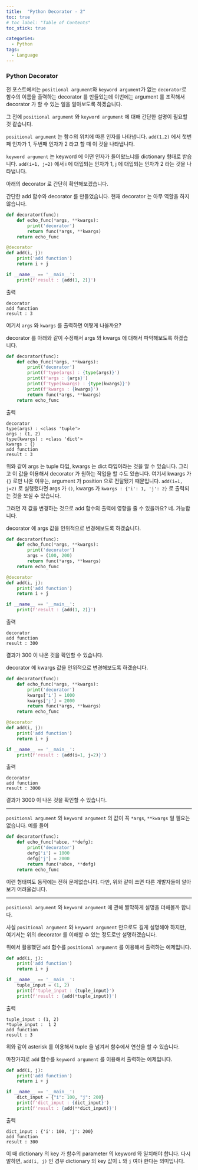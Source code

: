 ```yaml
---
title:  "Python Decorator - 2"
toc: true
# toc_label: "Table of Contents"
toc_stick: true

categories:
  - Python
tags:
  - Language
---
```


### Python Decorator

전 포스트에서는 `positional argument`와 `keyword argument`가 없는 `decorator`로 함수의 이름을 출력하는 decorator 를 만들었는데 이번에는 argument 를 조작해서 decorator 가 할 수 있는 일을 알아보도록 하겠습니다.

그 전에 `positional argument` 와 `keyword argument` 에 대해 간단한 설명이 필요할 것 같습니다.

`positional argument` 는 함수의 위치에 따른 인자를 나타냅니다.
`add(1,2)` 에서 첫번째 인자가 1, 두번째 인자가 2 라고 할 때 이 것을 나타냅니다.

`keyword argument` 는 keyword 에 어떤 인자가 들어왔느냐를 dictionary 형태로 받습니다.
`add(i=1, j=2)` 에서 i 에 대입되는 인자가 1, j 에 대입되는 인자가 2 라는 것을 나타냅니다.

아래의 decorator 로 간단히 확인해보겠습니다.

간단한 add 함수와 decorator 를 만들었습니다. 현재 decorator 는 아무 역할을 하지 않습니다.

```python
def decorator(func):
    def echo_func(*args, **kwargs):
        print('decorator')
        return func(*args, **kwargs)
    return echo_func

@decorator
def add(i, j):
    print('add function')
    return i + j

if __name__ == '__main__':
    print(f'result : {add(1, 2)}')
```

출력
```
decorator
add function
result : 3
```


여기서 `args` 와  `kwargs` 를 출력하면 어떻게 나올까요?

decorator 를 아래와 같이 수정해서 args 와 kwargs 에 대해서 파악해보도록 하겠습니다.


```python
def decorator(func):
    def echo_func(*args, **kwargs):
        print('decorator')
        print(f'type(args) : {type(args)}')
        print(f'args : {args}')
        print(f'type(kwargs) : {type(kwargs)}')
        print(f'kwargs : {kwargs}')
        return func(*args, **kwargs)
    return echo_func
```

출력
```
decorator
type(args) : <class 'tuple'>
args : (1, 2)
type(kwargs) : <class 'dict'>
kwargs : {}
add function
result : 3
```

위와 같이 args 는 tuple 타입, kwargs 는 dict 타입이라는 것을 알 수 있습니다. 그리고 이 값을 이용해서 decorator 가 원하는 작업을 할 수도 있습니다. 여기서 kwargs 가 `{}` 로만 나온 이유는, argument 가 position 으로 전달됐기 때문입니다. `add(i=1, j=2)` 로 실행했다면 args 가 `()`, kwargs 가 `kwargs : {'i': 1, 'j': 2}` 로 출력되는 것을 보실 수 있습니다.


그러면 저 값을 변경하는 것으로 add 함수의 출력에 영향을 줄 수 있을까요? 네. 가능합니다.

decorator 에 args 값을 인위적으로 변경해보도록 하겠습니다.

```python
def decorator(func):
    def echo_func(*args, **kwargs):
        print('decorator')
        args = (100, 200)
        return func(*args, **kwargs)
    return echo_func

@decorator
def add(i, j):
    print('add function')
    return i + j

if __name__ == '__main__':
    print(f'result : {add(1, 2)}')
```

출력
```
decorator
add function
result : 300
```

결과가 300 이 나온 것을 확인할 수 있습니다.

decorator 에 kwargs 값을 인위적으로 변경해보도록 하겠습니다.

```python
def decorator(func):
    def echo_func(*args, **kwargs):
        print('decorator')
        kwargs['i'] = 1000
        kwargs['j'] = 2000
        return func(*args, **kwargs)
    return echo_func

@decorator
def add(i, j):
    print('add function')
    return i + j

if __name__ == '__main__':
    print(f'result : {add(i=1, j=2)}')
```

출력
```
decorator
add function
result : 3000
```

결과가 3000 이 나온 것을 확인할 수 있습니다.


---------------
`positional argument` 와 `keyword argument` 의 값이 꼭 `*args`, `**kwargs` 일 필요는 없습니다.
예를 들어
```python
def decorator(func):
    def echo_func(*abce, **defg):
        print('decorator')
        defg['i'] = 1000
        defg['j'] = 2000
        return func(*abce, **defg)
    return echo_func
```
이런 형태여도 동작에는 전혀 문제없습니다. 다만, 위와 같이 쓰면 다른 개발자들이 알아보기 어려울겁니다.

---------------
`positional argument` 와 `keyword argument` 에 관해 짤막하게 설명을 더해볼까 합니다.

사실 `positional argument` 와 `keyword argument` 만으로도 길게 설명해야 하지만, 여기서는 위의 decorator 를 이해할 수 있는 정도로만 설명하겠습니다.

위에서 활용했던 `add` 함수를 `positional argument` 를 이용해서 출력하는 예제입니다.

```python
def add(i, j):
    print('add function')
    return i + j

if __name__ == '__main__':
    tuple_input = (1, 2)
    print(f'tuple_input : {tuple_input}')
    print(f'result : {add(*tuple_input)}')
```

출력
```
tuple_input : (1, 2)
*tuple_input :  1 2
add function
result : 3
```

위와 같이 asterisk 를 이용해서 tuple 을 넘겨서 함수에서 연산을 할 수 있습니다.

마찬가지로 `add` 함수를 `keyword argument` 를 이용해서 출력하는 예제입니다.

```python
def add(i, j):
    print('add function')
    return i + j

if __name__ == '__main__':
    dict_input = {"i": 100, "j": 200}
    print(f'dict_input : {dict_input}')
    print(f'result : {add(**dict_input)}')
```

출력
```
dict_input : {'i': 100, 'j': 200}
add function
result : 300
```

이 때 dictionary 의 key 가 함수의 parameter 의 keyword 와 일치해야 합니다.
다시 말하면, `add(i, j)` 인 경우 dictionary 의 key 값이 `i` 와 `j` 여야 한다는 의미입니다.